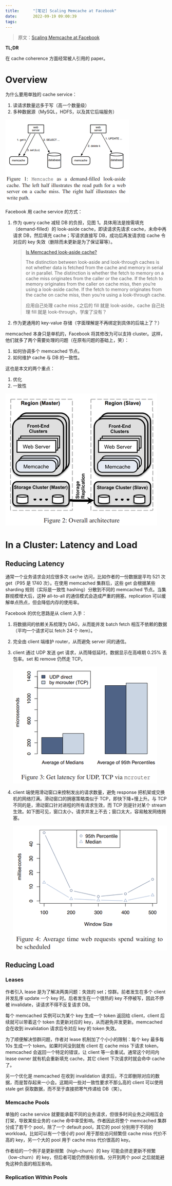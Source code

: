 ```yaml
---
title:      "[笔记] Scaling Memcache at Facebook"
date:       2022-09-19 09:00:39
tags:
---
```


> 原文：[Scaling Memcache at Facebook](https://www.usenix.org/system/files/conference/nsdi13/nsdi13-final170_update.pdf)

**TL;DR**

在 cache coherence 方面经常被人引用的 paper。

<!--more-->

# Overview

为什么要用单独的 cache service：
1. 读请求数量远多于写（高一个数量级）
1. 多种数据源（MySQL，HDFS，以及其它后端服务）

![](/images/2022-09/memcached-01.png)

Facebook 用 cache service 的方式：
1. 作为 query cache 减轻 DB 的负担，见图 1。具体用法是按需填充（demand-filled）的 look-aside cache，即读请求先请求 cache，未命中再请求 DB，然后填充 cache；写请求直接写 DB，成功后再发请求给 cache 令对应的 key 失效（删除而未更新是为了保证幂等）。
    > [Is Memcached look-aside cache?](https://www.quora.com/Is-Memcached-look-aside-cache)
    >
    > The distinction between look-aside and look-through caches is not whether data is fetched from the cache and memory in serial or in parallel. The distinction is whether the fetch to memory on a cache miss originates from the caller or the cache. If the fetch to memory originates from the caller on cache miss, then you’re using a look-aside cache. If the fetch to memory originates from the cache on cache miss, then you’re using a look-through cache.
    >
    > 应用自己处理 cache miss 之后的 fill 就是 look-aside，cache 自己处理 fill 就是 look-through，学废了没有？
1. 作为更通用的 key-value 存储（字面理解是不再绑定到具体的后端上了？）

memcached 本身只是单机的，Facebook 将其修改为可以支持 cluster。这样，他们就多了两个需要处理的问题（在原有问题的基础上，笑）：
1. 如何协调多个 memcached 节点。
1. 如何维护 cache 与 DB 的一致性。

这也是本文的两个重点：
1. 优化
1. 一致性

![](/images/2022-09/memcached-02.png)

# In a Cluster: Latency and Load

## Reducing Latency

通常一个业务请求会对应很多次 cache 访问，比如作者的一份数据是平均 521 次 get（P95 是 1740 次）。在使用 memcached 集群后，这些 get 会根据某些 sharding 规则（实际是一致性 hashing）分散到不同的 memcached 节点。当集群规模增大后，这种 all-to-all 的通信模式会造成严重的拥塞。replication 可以缓解单点热点，但会降低内存的使用率。

Facebook 的优化思路是从 client 入手：
1. 将数据间的依赖关系梳理为 DAG，从而能并发 batch fetch 相互不依赖的数据（平均一个请求可以 fetch 24 个 item）。
1. 完全由 client 端维护 router，从而避免 server 间的通信。
1. client 通过 UDP 发送 get 请求，从而降低延时。数据显示在高峰期 0.25% 丢包率。set 和 remove 仍然走 TCP。

    ![](/images/2022-09/memcached-03.png)
1. client 端使用滑动窗口来控制发出的请求数量，避免 response 把机架或交换机的网络打满。滑动窗口的拥塞策略类似于 TCP，即快下降+慢上升。与 TCP 不同的是，滑动窗口针对进程的所有请求生效，而 TCP 则是针对某个 stream 生效。如下图可见，窗口太小，请求并发上不去；窗口太大，容易触发网络拥塞。

    ![](/images/2022-09/memcached-04.png)

## Reducing Load

### Leases

作者引入 lease 是为了解决两类问题：失效的 set；惊群。前者发生在多个 client 并发乱序 update 一个 key 时。后者发生在一个很热的 key 不停被写，因此不停被 invalidate，读请求不得不反复请求 DB。

每个 memcached 实例可以为某个 key 生成一个 token 返回给 client，client 后续就可以带着这个 token 去更新对应的 key，从而避免并发更新。memcached 会在收到 invalidation 请求后令对应 key 的 token 失效。

为了顺便解决惊群问题，作者对 lease 机制加了个小小的限制：每个 key 最多每 10s 生成一个 token。如果时间没到就有 client 在 cache miss 下请求 token，memcached 会返回一个特定的错误，让 client 等一会重试。通常这个时间内 lease owner 就有机会重新填充 cache，其它 client 下次请求时就会命中 cache 了。

另一个优化是 memcached 在收到 invalidation 请求后，不立即删除对应的数据，而是暂存起来一小会。这期间一些对一致性要求不那么高的 client 可以使用 stale get 获取数据，而不至于直接把寒气传递给 DB（笑）。

### Memcache Pools

单独的 cache service 就要能承载不同的业务请求，但很多时间业务之间相互会打架，导致某些业务的 cache 命中率受影响。作者因此将整个 memcached 集群分成了若干个 pool，除了一个 default pool，其它的 pool 分别用于不同的 workload。比如可以有一个很小的 pool 用于那些访问频繁但 cache miss 代价不高的 key，另一个大的 pool 用于 cache miss 代价很高的 key。

作者给的一个例子是更新频繁（high-churn）的 key 可能会挤走更新不频繁（low-churn）的 key，但后者可能仍然很有价值。分开到两个 pool 之后就能避免这种负面的相互影响。

### Replication Within Pools

